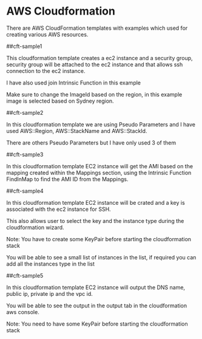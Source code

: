 # AWS Cloudformation

There are AWS CloudFormation templates with examples which used for creating various AWS resources.

##cft-sample1

This cloudformation template creates a ec2 instance and a security group, security group will be attached to the ec2 instance and that allows ssh connection to the ec2 instance.

I have also used join Intrinsic Function in this example

Make sure to change the ImageId based on the region, in this example image is selected based on Sydney region.

##cft-sample2

In this cloudformation template we are using Pseudo Parameters and I have used AWS::Region, AWS::StackName and AWS::StackId.

There are others Pseudo Parameters but I have only used 3 of them

##cft-sample3

In this cloudformation template EC2 instance will get the AMI based on the mapping created within the Mappings section, using the Intrinsic Function FindInMap to find the AMI ID from the Mappings.

##cft-sample4

In this cloudformation template EC2 instance will be crated and a key is associated with the ec2 instance for SSH.

This also allows user to select the key and the instance type during the cloudformation wizard.

Note: You have to create some KeyPair before starting the cloudformation stack

You will be able to see a small list of instances in the list, if required you can add all the instances type in the list

##cft-sample5

In this cloudformation template EC2 instance will output the DNS name, public ip, private ip and the vpc id.

You will be able to see the output in the output tab in the cloudformation aws console.

Note: You need to have some KeyPair before starting the cloudformation stack
